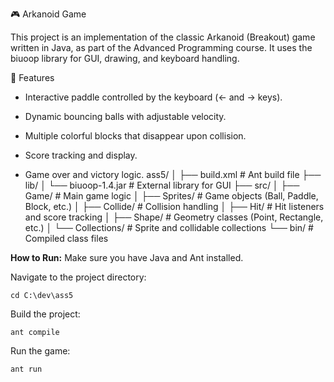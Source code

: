 🎮 Arkanoid Game

This project is an implementation of the classic Arkanoid (Breakout) game written in Java, as part of the Advanced Programming course.
It uses the biuoop library for GUI, drawing, and keyboard handling.

🧩 Features

 - Interactive paddle controlled by the keyboard (← and → keys).

 - Dynamic bouncing balls with adjustable velocity.

-  Multiple colorful blocks that disappear upon collision.

-  Score tracking and display.

-  Game over and victory logic.
ass5/
│
├── build.xml              # Ant build file
├── lib/
│   └── biuoop-1.4.jar     # External library for GUI
├── src/
│   ├── Game/              # Main game logic
│   ├── Sprites/           # Game objects (Ball, Paddle, Block, etc.)
│   ├── Collide/           # Collision handling
│   ├── Hit/               # Hit listeners and score tracking
│   ├── Shape/             # Geometry classes (Point, Rectangle, etc.)
│   └── Collections/       # Sprite and collidable collections
└── bin/                   # Compiled class files


**How to Run:**
Make sure you have Java and Ant installed.

Navigate to the project directory:

```
cd C:\dev\ass5
```

Build the project:
```
ant compile
```

Run the game:
```
ant run
```
